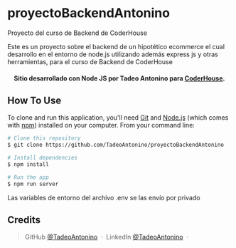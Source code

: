 # proyectoBackendAntonino

Proyecto del curso de Backend de CoderHouse

Este es un proyecto sobre el backend de un hipotético ecommerce el cual desarrollo en el entorno de node.js utilizando además express js y otras herramientas,
para el curso de Backend de CoderHouse

<h4 align="center">Sitio desarrollado con Node JS por Tadeo Antonino para <a href="https://plataforma.coderhouse.com/cursos/32220/programacion-backend" target="_blank">CoderHouse</a>.</h4>

## How To Use

To clone and run this application, you'll need [Git](https://git-scm.com) and [Node.js](https://nodejs.org/en/download/) (which comes with [npm](http://npmjs.com)) installed on your computer. From your command line:

```bash
# Clone this repository
$ git clone https://github.com/TadeoAntonino/proyectoBackendAntonino

# Install dependencies
$ npm install

# Run the app
$ npm run server
```

Las variables de entorno del archivo .env se las envío por privado

## Credits

> GitHub [@TadeoAntonino](https://github.com/TadeoAntonino/) &nbsp;&middot;&nbsp;
> LinkedIn [@TadeoAntonino](https://www.linkedin.com/in/tadeo-antonino-3a33bb230/) &nbsp;&middot;&nbsp;
